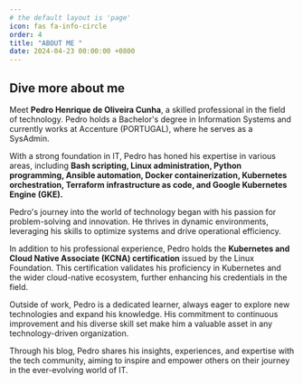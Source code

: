 ```yaml
---
# the default layout is 'page'
icon: fas fa-info-circle
order: 4
title: "ABOUT ME "
date: 2024-04-23 00:00:00 +0800
---
```


## Dive more about me

Meet **Pedro Henrique de Oliveira Cunha**, a skilled professional in the field of technology. Pedro holds a Bachelor's degree in Information Systems and currently works at Accenture (PORTUGAL), where he serves as a SysAdmin.

With a strong foundation in IT, Pedro has honed his expertise in various areas, including **Bash scripting, Linux administration, Python programming, Ansible automation, Docker containerization, Kubernetes orchestration, Terraform infrastructure as code, and Google Kubernetes Engine (GKE).**

Pedro's journey into the world of technology began with his passion for problem-solving and innovation. He thrives in dynamic environments, leveraging his skills to optimize systems and drive operational efficiency.

In addition to his professional experience, Pedro holds the **Kubernetes and Cloud Native Associate (KCNA) certification** issued by the Linux Foundation. This certification validates his proficiency in Kubernetes and the wider cloud-native ecosystem, further enhancing his credentials in the field.

Outside of work, Pedro is a dedicated learner, always eager to explore new technologies and expand his knowledge. His commitment to continuous improvement and his diverse skill set make him a valuable asset in any technology-driven organization.

Through his blog, Pedro shares his insights, experiences, and expertise with the tech community, aiming to inspire and empower others on their journey in the ever-evolving world of IT.





